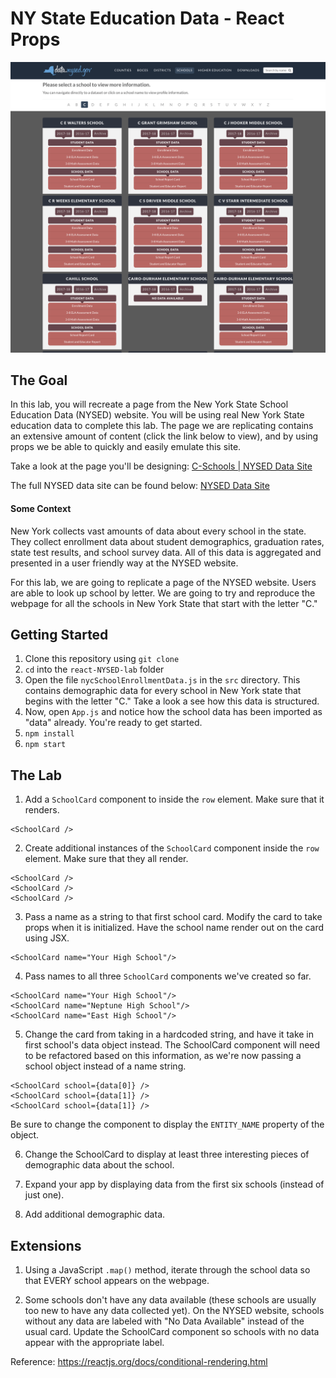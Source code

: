# NY State Education Data - React Props

![NY School Data](school-data.png)

## The Goal
In this lab, you will recreate a page from the New York State School Education Data (NYSED) website. You will be using real New York State education data to complete this lab. The page we are replicating contains an extensive amount of content (click the link below to view), and by using props we be able to quickly and easily emulate this site.


Take a look at the page you'll be designing:
[C-Schools | NYSED Data Site](https://data.nysed.gov/lists.php?start=67&type=school)

The full NYSED data site can be found below:
[NYSED Data Site](https://data.nysed.gov/)

#### Some Context
New York collects vast amounts of data about every school in the state. They collect enrollment data about student demographics, graduation rates, state test results, and school survey data. All of this data is aggregated and presented in a user friendly way at the NYSED website.

For this lab, we are going to replicate a page of the NYSED website. Users are able to look up school by letter. We are going to try and reproduce the webpage for all the schools in New York State that start with the letter "C."

## Getting Started

1. Clone this repository using `git clone`
2. `cd` into the `react-NYSED-lab` folder
3. Open the file `nycSchoolEnrollmentData.js` in the `src` directory. This contains demographic data for every school in New York state that begins with the letter "C." Take a look a see how this data is structured.
4. Now, open `App.js` and notice how the school data has been imported as "data" already. You're ready to get started.
5. `npm install`
6. `npm start`

## The Lab
1. Add a `SchoolCard` component to inside the `row` element. Make sure that it renders. 
```react
<SchoolCard />
```
2. Create additional instances of the `SchoolCard` component inside the `row` element. Make sure that they all render.
```react
<SchoolCard />
<SchoolCard />
<SchoolCard />
```
3. Pass a name as a string to that first school card. Modify the card to take props when it is initialized. Have the school name render out on the card using JSX. 
```react
<SchoolCard name="Your High School"/>
```
4. Pass names to all three `SchoolCard` components we've created so far.
```react
<SchoolCard name="Your High School"/>
<SchoolCard name="Neptune High School"/>
<SchoolCard name="East High School"/>
```
5. Change the card from taking in a hardcoded string, and have it take in first school's data object instead. The SchoolCard component will need to be refactored based on this information, as we're now passing a school object instead of a name string. 
```react
<SchoolCard school={data[0]} />
<SchoolCard school={data[1]} />
<SchoolCard school={data[1]} />
```
Be sure to change the component to display the `ENTITY_NAME` property of the object.

6. Change the SchoolCard to display at least three interesting pieces of demographic data about the school. 

7. Expand your app by displaying data from the first six schools (instead of just one).

8. Add additional demographic data.

## Extensions
1. Using a JavaScript `.map()` method, iterate through the school data so that EVERY school appears on the webpage.

2. Some schools don't have any data available (these schools are usually too new to have any data collected yet). On the NYSED website, schools without any data are labeled with "No Data Available" instead of the usual card. Update the SchoolCard component so schools with no data appear with the appropriate label.

Reference: https://reactjs.org/docs/conditional-rendering.html
